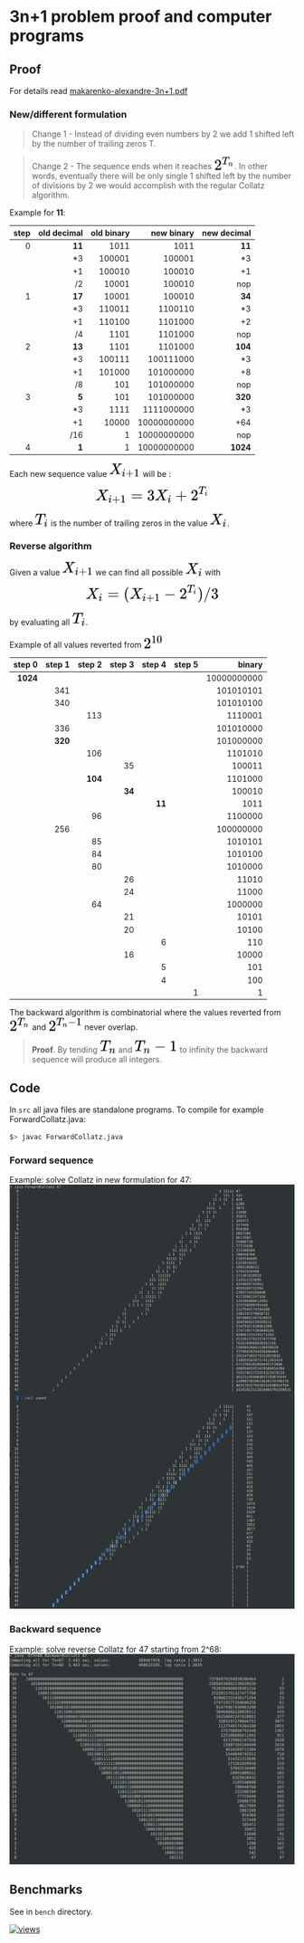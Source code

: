 # 3n+1 problem proof and computer programs

## Proof

For details read [makarenko-alexandre-3n+1.pdf](makarenko-alexandre-3n%2B1.pdf)

### New/different formulation

> Change 1 - Instead of dividing even numbers by 2 we add 1 shifted left by the number of trailing zeros T.

> Change 2 - The sequence ends when it reaches <!-- $2^{T_n}$ --> <img style="transform: translateY(0.1em); background: white;" src="svg/MEdYYWXR1N.svg">. In other words, eventually there will be only single 1 shifted left by the number of divisions by 2 we would accomplish with the regular Collatz algorithm.

Example for **11**:

|step|old decimal|old binary|new binary|new decimal|
|---:|------:|--------:|----------:|------:|
|   0| **11**|     1011|       1011| **11**|
|    |     *3|   100001|     100001|     *3|
|    |     +1|   100010|     100010|     +1|
|    |     /2|    10001|     100010|    nop|
|   1| **17**|    10001|     100010| **34**|
|    |     *3|   110011|    1100110|     *3|
|    |     +1|   110100|    1101000|     +2|
|    |     /4|     1101|    1101000|    nop|
|   2| **13**|     1101|    1101000|**104**|
|    |     *3|   100111|  100111000|     *3|
|    |     +1|   101000|  101000000|     +8|
|    |     /8|      101|  101000000|    nop|
|   3|  **5**|      101|  101000000|**320**|
|    |     *3|     1111| 1111000000|     *3|
|    |     +1|    10000|10000000000|    +64|
|    |    /16|        1|10000000000|    nop|
|   4|  **1**|        1|10000000000|**1024**|

Each new sequence value <!-- $X_{i+1}$ --> <img style="transform: translateY(0.1em); background: white;" src="svg/KmjBk4eU2V.svg"> will be : 
<!-- $$
X_{i+1}=3X_i+2^{T_i}
$$ --> 

<div align="center"><img style="background: white;" src="svg/xQ98WaELLy.svg"></div>

where <!-- $T_i$ --> <img style="transform: translateY(0.1em); background: white;" src="svg/Bx06MVbakm.svg"> is the number of trailing zeros in the value <!-- $X_i$ --> <img style="transform: translateY(0.1em); background: white;" src="svg/EyHvo6lclg.svg">.


### Reverse algorithm

Given a value <!-- $X_{i+1}$ --> <img style="transform: translateY(0.1em); background: white;" src="svg/KmjBk4eU2V.svg"> we can find all possible <!-- $X_i$ --> <img style="transform: translateY(0.1em); background: white;" src="svg/EyHvo6lclg.svg"> with 
<!-- $$
X_i=(X_{i+1}-2^{T_i})/3
$$ --> 

<div align="center"><img style="background: white;" src="svg/VBGjcqKtRs.svg"></div>

by evaluating all <!-- $T_i$ --> <img style="transform: translateY(0.1em); background: white;" src="svg/Bx06MVbakm.svg">.

Example of all values reverted from <!-- $2^{10}$ --> <img style="transform: translateY(0.1em); background: white;" src="svg/lO8Nkg8vLD.svg">

|step 0|step 1|step 2|step 3|step 4|step 5|     binary|
|-----:|-----:|-----:|-----:|-----:|-----:|----------:|
|**1024**|    |      |      |      |      |10000000000|
|      |   341|      |      |      |      |  101010101|
|      |   340|      |      |      |      |  101010100|
|      |      |   113|      |      |      |    1110001|
|      |   336|      |      |      |      |  101010000|
|      |**320**|     |      |      |      |  101000000|
|      |      |   106|      |      |      |    1101010|
|      |      |      |    35|      |      |     100011|
|      |      |**104**|     |      |      |    1101000|
|      |      |      |**34**|      |      |     100010|
|      |      |      |      |**11**|      |       1011|
|      |      |    96|      |      |      |    1100000|
|      |   256|      |      |      |      |  100000000|
|      |      |    85|      |      |      |    1010101|
|      |      |    84|      |      |      |    1010100|
|      |      |    80|      |      |      |    1010000|
|      |      |      |    26|      |      |      11010|
|      |      |      |    24|      |      |      11000|
|      |      |    64|      |      |      |    1000000|
|      |      |      |    21|      |      |      10101|
|      |      |      |    20|      |      |      10100|
|      |      |      |      |     6|      |        110|
|      |      |      |    16|      |      |      10000|
|      |      |      |      |     5|      |        101|
|      |      |      |      |     4|      |        100|
|      |      |      |      |      |     1|          1|


The backward algorithm is combinatorial where the values reverted from <!-- $2^{T_n}$ --> <img style="transform: translateY(0.1em); background: white;" src="svg/6ohxBcH1zy.svg"> and <!-- $2^{T_n-1}$ --> <img style="transform: translateY(0.1em); background: white;" src="svg/bH7faq91Jg.svg"> never overlap.

> **Proof**.  By tending <!-- $T_n$ --> <img style="transform: translateY(0.1em); background: white;" src="svg/T4aerQLQiU.svg"> and <!-- $T_n-1$ --> <img style="transform: translateY(0.1em); background: white;" src="svg/JbUbCdFeys.svg"> to infinity the backward sequence will produce all integers.

## Code

In `src` all java files are standalone programs.
To compile for example ForwardCollatz.java:

```bash
$> javac ForwardCollatz.java
```

### Forward sequence

Example: solve Collatz in new formulation for 47:
![fwd](img/forward-collatz-47.png)

### Backward sequence

Example: solve reverse Collatz for 47 starting from 2^68:
![bwd](img/backward-collatz-47.png)


## Benchmarks

See in `bench` directory.

[![views](https://hits.dwyl.com/sashamakarenko/collatz.svg?style=flat)](http://hits.dwyl.com/sashamakarenko/collatz)

